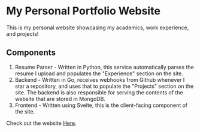 # My Personal Portfolio Website
This is my personal website showcasing my academics, work experience, and projects!

## Components
1. Resume Parser - Written in Python, this service automatically parses the resume I upload and populates the "Experience" section on the site.
2. Backend - Written in Go, receives webhooks from Github whenever I star a repository, and uses that to populate the "Projects" section on the site. The backend is also responsible for serving the contents of the website that are stored in MongoDB.
3. Frontend - Written using Svelte, this is the client-facing component of the site.

Check out the website [Here](https://reezanvisram.com).

